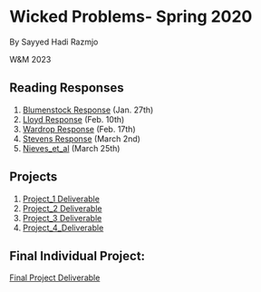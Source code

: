 # Wicked Problems- Spring 2020 
By Sayyed Hadi Razmjo

W&M 2023

## Reading Responses
1. [Blumenstock Response](https://srazmjo.github.io/Workshop1/blumenstock) (Jan. 27th)
2. [Lloyd Response](https://srazmjo.github.io/Workshop1/Lloyd) (Feb. 10th)
3. [Wardrop Response](https://srazmjo.github.io/Workshop1/Wardrop) (Feb. 17th)
4. [Stevens Response](https://srazmjo.github.io/Workshop1/Stevens_Response) (March 2nd)
5. [Nieves_et_al](https://srazmjo.github.io/Workshop1/Nieves_et_al) (March 25th) 


## Projects
1. [Project_1 Deliverable](https://srazmjo.github.io/Workshop1/Project1) 
2. [Project_2 Deliverable](https://srazmjo.github.io/Workshop1/project2) 
3. [Project_3 Deliverable](https://srazmjo.github.io/Workshop1/project3)
4. [Project_4_Deliverable](https://srazmjo.github.io/Workshop1/project4)


## Final Individual Project:
[Final Project Deliverable](https://srazmjo.github.io/Workshop1/final_project) 








